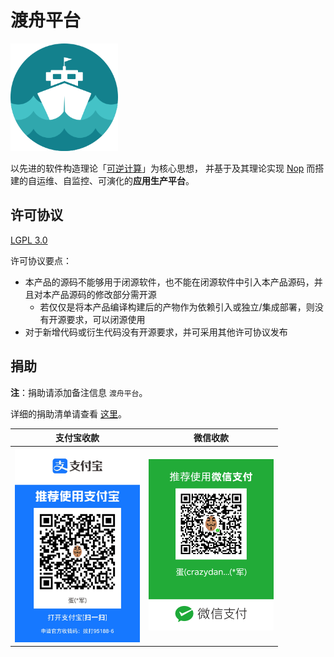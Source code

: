 渡舟平台
======================================

<img src="https://github.com/crazydan-studio/duzhou.crazydan.io/blob/master/static/img/logo.svg?raw=true" width="172px" />

以先进的软件构造理论「[可逆计算](https://zhuanlan.zhihu.com/p/64004026)」为核心思想，
并基于及其理论实现 [Nop](https://github.com/entropy-cloud/nop-entropy)
而搭建的自运维、自监控、可演化的**应用生产平台**。

## 许可协议

[LGPL 3.0](./LICENSE)

许可协议要点：
- 本产品的源码不能够用于闭源软件，也不能在闭源软件中引入本产品源码，并且对本产品源码的修改部分需开源
  - 若仅仅是将本产品编译构建后的产物作为依赖引入或独立/集成部署，则没有开源要求，可以闭源使用
- 对于新增代码或衍生代码没有开源要求，并可采用其他许可协议发布

## 捐助

**注**：捐助请添加备注信息 `渡舟平台`。

详细的捐助清单请查看 [这里](https://duzhou.crazydan.io/docs/donates)。

| 支付宝收款 | 微信收款 |
| -- | -- |
| <img src="https://github.com/crazydan-studio/duzhou.crazydan.io/blob/master/static/img/donate/alipay.jpg?raw=true" width="200px"/> | <img src="https://github.com/crazydan-studio/duzhou.crazydan.io/blob/master/static/img/donate/wechat.png?raw=true" width="200px"/> |
